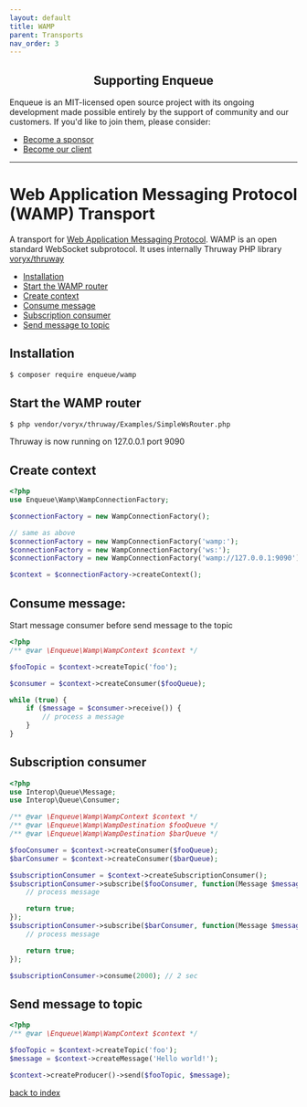```yaml
---
layout: default
title: WAMP
parent: Transports
nav_order: 3
---
```

<h2 align="center">Supporting Enqueue</h2>

Enqueue is an MIT-licensed open source project with its ongoing development made possible entirely by the support of community and our customers. If you'd like to join them, please consider:

- [Become a sponsor](https://www.patreon.com/makasim)
- [Become our client](http://forma-pro.com/)

---

# Web Application Messaging Protocol (WAMP) Transport

A transport for [Web Application Messaging Protocol](https://wamp-proto.org/).
WAMP is an open standard WebSocket subprotocol.
It uses internally Thruway PHP library [voryx/thruway](https://github.com/voryx/Thruway)

* [Installation](#installation)
* [Start the WAMP router](#start-the-wamp-router)
* [Create context](#create-context)
* [Consume message](#consume-message)
* [Subscription consumer](#subscription-consumer)
* [Send message to topic](#send-message-to-topic)

## Installation

```bash
$ composer require enqueue/wamp
```

## Start the WAMP router

```bash
$ php vendor/voryx/thruway/Examples/SimpleWsRouter.php
```

Thruway is now running on 127.0.0.1 port 9090


## Create context

```php
<?php
use Enqueue\Wamp\WampConnectionFactory;

$connectionFactory = new WampConnectionFactory();

// same as above
$connectionFactory = new WampConnectionFactory('wamp:');
$connectionFactory = new WampConnectionFactory('ws:');
$connectionFactory = new WampConnectionFactory('wamp://127.0.0.1:9090');

$context = $connectionFactory->createContext();
```

## Consume message:

Start message consumer before send message to the topic

```php
<?php
/** @var \Enqueue\Wamp\WampContext $context */

$fooTopic = $context->createTopic('foo');

$consumer = $context->createConsumer($fooQueue);

while (true) {
    if ($message = $consumer->receive()) {
        // process a message
    }
}
```

## Subscription consumer

```php
<?php
use Interop\Queue\Message;
use Interop\Queue\Consumer;

/** @var \Enqueue\Wamp\WampContext $context */
/** @var \Enqueue\Wamp\WampDestination $fooQueue */
/** @var \Enqueue\Wamp\WampDestination $barQueue */

$fooConsumer = $context->createConsumer($fooQueue);
$barConsumer = $context->createConsumer($barQueue);

$subscriptionConsumer = $context->createSubscriptionConsumer();
$subscriptionConsumer->subscribe($fooConsumer, function(Message $message, Consumer $consumer) {
    // process message

    return true;
});
$subscriptionConsumer->subscribe($barConsumer, function(Message $message, Consumer $consumer) {
    // process message

    return true;
});

$subscriptionConsumer->consume(2000); // 2 sec
```

## Send message to topic

```php
<?php
/** @var \Enqueue\Wamp\WampContext $context */

$fooTopic = $context->createTopic('foo');
$message = $context->createMessage('Hello world!');

$context->createProducer()->send($fooTopic, $message);
```

[back to index](../index.md)
